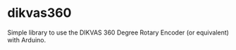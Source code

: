 # dikvas360
Simple library to use the DIKVAS 360 Degree Rotary Encoder (or equivalent) with Arduino.
